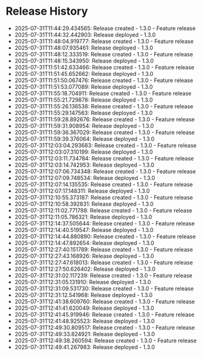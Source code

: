 # Release History

- 2025-07-31T11:44:29.434565: Release created - 1.3.0 - Feature release
- 2025-07-31T11:44:32.442903: Release deployed - 1.3.0
- 2025-07-31T11:48:04.919777: Release created - 1.3.0 - Feature release
- 2025-07-31T11:48:07.935461: Release deployed - 1.3.0
- 2025-07-31T11:48:12.333519: Release created - 1.3.0 - Feature release
- 2025-07-31T11:48:15.343950: Release deployed - 1.3.0
- 2025-07-31T11:51:42.633466: Release created - 1.3.0 - Feature release
- 2025-07-31T11:51:45.652662: Release deployed - 1.3.0
- 2025-07-31T11:51:50.067476: Release created - 1.3.0 - Feature release
- 2025-07-31T11:51:53.077089: Release deployed - 1.3.0
- 2025-07-31T11:55:18.704911: Release created - 1.3.0 - Feature release
- 2025-07-31T11:55:21.729878: Release deployed - 1.3.0
- 2025-07-31T11:55:26.136538: Release created - 1.3.0 - Feature release
- 2025-07-31T11:55:29.147563: Release deployed - 1.3.0
- 2025-07-31T11:59:28.892676: Release created - 1.3.0 - Feature release
- 2025-07-31T11:59:31.908954: Release deployed - 1.3.0
- 2025-07-31T11:59:36.367029: Release created - 1.3.0 - Feature release
- 2025-07-31T11:59:39.376064: Release deployed - 1.3.0
- 2025-07-31T12:03:04.293683: Release created - 1.3.0 - Feature release
- 2025-07-31T12:03:07.310199: Release deployed - 1.3.0
- 2025-07-31T12:03:11.734784: Release created - 1.3.0 - Feature release
- 2025-07-31T12:03:14.742953: Release deployed - 1.3.0
- 2025-07-31T12:07:06.734348: Release created - 1.3.0 - Feature release
- 2025-07-31T12:07:09.748534: Release deployed - 1.3.0
- 2025-07-31T12:07:14.135535: Release created - 1.3.0 - Feature release
- 2025-07-31T12:07:17.148311: Release deployed - 1.3.0
- 2025-07-31T12:10:55.373187: Release created - 1.3.0 - Feature release
- 2025-07-31T12:10:58.392831: Release deployed - 1.3.0
- 2025-07-31T12:11:02.771788: Release created - 1.3.0 - Feature release
- 2025-07-31T12:11:05.786321: Release deployed - 1.3.0
- 2025-07-31T12:14:37.505644: Release created - 1.3.0 - Feature release
- 2025-07-31T12:14:40.519547: Release deployed - 1.3.0
- 2025-07-31T12:14:44.880890: Release created - 1.3.0 - Feature release
- 2025-07-31T12:14:47.892654: Release deployed - 1.3.0
- 2025-07-31T12:27:40.151789: Release created - 1.3.0 - Feature release
- 2025-07-31T12:27:43.168926: Release deployed - 1.3.0
- 2025-07-31T12:27:47.618013: Release created - 1.3.0 - Feature release
- 2025-07-31T12:27:50.626402: Release deployed - 1.3.0
- 2025-07-31T12:31:02.117239: Release created - 1.3.0 - Feature release
- 2025-07-31T12:31:05.131910: Release deployed - 1.3.0
- 2025-07-31T12:31:09.531730: Release created - 1.3.0 - Feature release
- 2025-07-31T12:31:12.541968: Release deployed - 1.3.0
- 2025-07-31T12:41:38.609760: Release created - 1.3.0 - Feature release
- 2025-07-31T12:41:41.620049: Release deployed - 1.3.0
- 2025-07-31T12:41:45.919946: Release created - 1.3.0 - Feature release
- 2025-07-31T12:41:48.925523: Release deployed - 1.3.0
- 2025-07-31T12:49:30.809517: Release created - 1.3.0 - Feature release
- 2025-07-31T12:49:33.824921: Release deployed - 1.3.0
- 2025-07-31T12:49:38.260594: Release created - 1.3.0 - Feature release
- 2025-07-31T12:49:41.267983: Release deployed - 1.3.0
